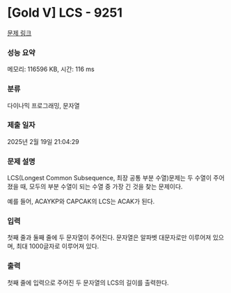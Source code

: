 # [Gold V] LCS - 9251 

[문제 링크](https://www.acmicpc.net/problem/9251) 

### 성능 요약

메모리: 116596 KB, 시간: 116 ms

### 분류

다이나믹 프로그래밍, 문자열

### 제출 일자

2025년 2월 19일 21:04:29

### 문제 설명

<p>LCS(Longest Common Subsequence, 최장 공통 부분 수열)문제는 두 수열이 주어졌을 때, 모두의 부분 수열이 되는 수열 중 가장 긴 것을 찾는 문제이다.</p>

<p>예를 들어, ACAYKP와 CAPCAK의 LCS는 ACAK가 된다.</p>

### 입력 

 <p>첫째 줄과 둘째 줄에 두 문자열이 주어진다. 문자열은 알파벳 대문자로만 이루어져 있으며, 최대 1000글자로 이루어져 있다.</p>

### 출력 

 <p>첫째 줄에 입력으로 주어진 두 문자열의 LCS의 길이를 출력한다.</p>

